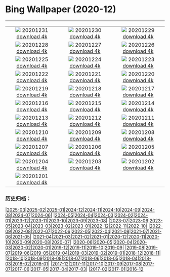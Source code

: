 # Bing Wallpaper (2020-12)
**************
| | | |
|:-:|:-:|:-:|
| ![](https://www.bing.com/th?id=OHR.ZaragozaSpain_EN-US0650637184_1920x1080.jpg) 20201231 [download 4k](https://www.bing.com/th?id=OHR.ZaragozaSpain_EN-US0650637184_UHD.jpg) | ![](https://www.bing.com/th?id=OHR.WinterBryce_EN-US0613213485_1920x1080.jpg) 20201230 [download 4k](https://www.bing.com/th?id=OHR.WinterBryce_EN-US0613213485_UHD.jpg) | ![](https://www.bing.com/th?id=OHR.LucerneHoliday_EN-US0563120968_1920x1080.jpg) 20201229 [download 4k](https://www.bing.com/th?id=OHR.LucerneHoliday_EN-US0563120968_UHD.jpg) |
| ![](https://www.bing.com/th?id=OHR.CanadaLynx_EN-US0499765045_1920x1080.jpg) 20201228 [download 4k](https://www.bing.com/th?id=OHR.CanadaLynx_EN-US0499765045_UHD.jpg) | ![](https://www.bing.com/th?id=OHR.NabananoSato_EN-US0456707930_1920x1080.jpg) 20201227 [download 4k](https://www.bing.com/th?id=OHR.NabananoSato_EN-US0456707930_UHD.jpg) | ![](https://www.bing.com/th?id=OHR.BarnettsDemesne_EN-US0418109777_1920x1080.jpg) 20201226 [download 4k](https://www.bing.com/th?id=OHR.BarnettsDemesne_EN-US0418109777_UHD.jpg) |
| ![](https://www.bing.com/th?id=OHR.SleighMailbox_EN-US0378551322_1920x1080.jpg) 20201225 [download 4k](https://www.bing.com/th?id=OHR.SleighMailbox_EN-US0378551322_UHD.jpg) | ![](https://www.bing.com/th?id=OHR.WildReindeer_EN-US0339848363_1920x1080.jpg) 20201224 [download 4k](https://www.bing.com/th?id=OHR.WildReindeer_EN-US0339848363_UHD.jpg) | ![](https://www.bing.com/th?id=OHR.BandedPipefish_EN-US0293485314_1920x1080.jpg) 20201223 [download 4k](https://www.bing.com/th?id=OHR.BandedPipefish_EN-US0293485314_UHD.jpg) |
| ![](https://www.bing.com/th?id=OHR.HolidayNubble_EN-US0252350688_1920x1080.jpg) 20201222 [download 4k](https://www.bing.com/th?id=OHR.HolidayNubble_EN-US0252350688_UHD.jpg) | ![](https://www.bing.com/th?id=OHR.CastleriggStone_EN-US0211858038_1920x1080.jpg) 20201221 [download 4k](https://www.bing.com/th?id=OHR.CastleriggStone_EN-US0211858038_UHD.jpg) | ![](https://www.bing.com/th?id=OHR.BabyGoat_EN-US0161592117_1920x1080.jpg) 20201220 [download 4k](https://www.bing.com/th?id=OHR.BabyGoat_EN-US0161592117_UHD.jpg) |
| ![](https://www.bing.com/th?id=OHR.Siguniangshan_EN-US5804368436_1920x1080.jpg) 20201219 [download 4k](https://www.bing.com/th?id=OHR.Siguniangshan_EN-US5804368436_UHD.jpg) | ![](https://www.bing.com/th?id=OHR.TreCime_EN-US0044017385_1920x1080.jpg) 20201218 [download 4k](https://www.bing.com/th?id=OHR.TreCime_EN-US0044017385_UHD.jpg) | ![](https://www.bing.com/th?id=OHR.PineconesSwap_EN-US9076096888_1920x1080.jpg) 20201217 [download 4k](https://www.bing.com/th?id=OHR.PineconesSwap_EN-US9076096888_UHD.jpg) |
| ![](https://www.bing.com/th?id=OHR.Beethoven250_EN-US2271531118_1920x1080.jpg) 20201216 [download 4k](https://www.bing.com/th?id=OHR.Beethoven250_EN-US2271531118_UHD.jpg) | ![](https://www.bing.com/th?id=OHR.ElbeBastei_EN-US2188074630_1920x1080.jpg) 20201215 [download 4k](https://www.bing.com/th?id=OHR.ElbeBastei_EN-US2188074630_UHD.jpg) | ![](https://www.bing.com/th?id=OHR.PineGrosbeak_EN-US2151091421_1920x1080.jpg) 20201214 [download 4k](https://www.bing.com/th?id=OHR.PineGrosbeak_EN-US2151091421_UHD.jpg) |
| ![](https://www.bing.com/th?id=OHR.PolarExpress_EN-US8621770462_1920x1080.jpg) 20201213 [download 4k](https://www.bing.com/th?id=OHR.PolarExpress_EN-US8621770462_UHD.jpg) | ![](https://www.bing.com/th?id=OHR.BractCloseup_EN-US2083623903_1920x1080.jpg) 20201212 [download 4k](https://www.bing.com/th?id=OHR.BractCloseup_EN-US2083623903_UHD.jpg) | ![](https://www.bing.com/th?id=OHR.QueenoftheAndes_EN-US2037242483_1920x1080.jpg) 20201211 [download 4k](https://www.bing.com/th?id=OHR.QueenoftheAndes_EN-US2037242483_UHD.jpg) |
| ![](https://www.bing.com/th?id=OHR.SleepingArcticFox_EN-US2000641043_1920x1080.jpg) 20201210 [download 4k](https://www.bing.com/th?id=OHR.SleepingArcticFox_EN-US2000641043_UHD.jpg) | ![](https://www.bing.com/th?id=OHR.DecryptionMachine_EN-US1954350634_1920x1080.jpg) 20201209 [download 4k](https://www.bing.com/th?id=OHR.DecryptionMachine_EN-US1954350634_UHD.jpg) | ![](https://www.bing.com/th?id=OHR.RoccaCalascio_EN-US1864817920_1920x1080.jpg) 20201208 [download 4k](https://www.bing.com/th?id=OHR.RoccaCalascio_EN-US1864817920_UHD.jpg) |
| ![](https://www.bing.com/th?id=OHR.WWIIPHDedication_EN-US1829070269_1920x1080.jpg) 20201207 [download 4k](https://www.bing.com/th?id=OHR.WWIIPHDedication_EN-US1829070269_UHD.jpg) | ![](https://www.bing.com/th?id=OHR.PLNP_EN-US1730701592_1920x1080.jpg) 20201206 [download 4k](https://www.bing.com/th?id=OHR.PLNP_EN-US1730701592_UHD.jpg) | ![](https://www.bing.com/th?id=OHR.BenasqueValley_EN-US1614880060_1920x1080.jpg) 20201205 [download 4k](https://www.bing.com/th?id=OHR.BenasqueValley_EN-US1614880060_UHD.jpg) |
| ![](https://www.bing.com/th?id=OHR.WCDBabyElephant_EN-US1508691119_1920x1080.jpg) 20201204 [download 4k](https://www.bing.com/th?id=OHR.WCDBabyElephant_EN-US1508691119_UHD.jpg) | ![](https://www.bing.com/th?id=OHR.BrasovXmas_EN-US9193714069_1920x1080.jpg) 20201203 [download 4k](https://www.bing.com/th?id=OHR.BrasovXmas_EN-US9193714069_UHD.jpg) | ![](https://www.bing.com/th?id=OHR.PorcupineBay_EN-US9104476264_1920x1080.jpg) 20201202 [download 4k](https://www.bing.com/th?id=OHR.PorcupineBay_EN-US9104476264_UHD.jpg) |
| ![](https://www.bing.com/th?id=OHR.CommonTernsGiving_EN-US9029169867_1920x1080.jpg) 20201201 [download 4k](https://www.bing.com/th?id=OHR.CommonTernsGiving_EN-US9029169867_UHD.jpg) |  |  |

### 历史归档：

|[2025-03](/../2025-03/2025-03.md)|[2025-02](/../2025-02/2025-02.md)|[2025-01](/../2025-01/2025-01.md)|[2024-12](/../2024-12/2024-12.md)|[2024-11](/../2024-11/2024-11.md)|[2024-10](/../2024-10/2024-10.md)|[2024-09](/../2024-09/2024-09.md)|[2024-08](/../2024-08/2024-08.md)|[2024-07](/../2024-07/2024-07.md)|[2024-06](/../2024-06/2024-06.md)|
|[2024-05](/../2024-05/2024-05.md)|[2024-04](/../2024-04/2024-04.md)|[2024-03](/../2024-03/2024-03.md)|[2024-02](/../2024-02/2024-02.md)|[2024-01](/../2024-01/2024-01.md)|[2023-12](/../2023-12/2023-12.md)|[2023-11](/../2023-11/2023-11.md)|[2023-10](/../2023-10/2023-10.md)|[2023-09](/../2023-09/2023-09.md)|[2023-08](/../2023-08/2023-08.md)|
|[2023-07](/../2023-07/2023-07.md)|[2023-06](/../2023-06/2023-06.md)|[2023-05](/../2023-05/2023-05.md)|[2023-04](/../2023-04/2023-04.md)|[2023-03](/../2023-03/2023-03.md)|[2023-02](/../2023-02/2023-02.md)|[2023-01](/../2023-01/2023-01.md)|[2022-12](/../2022-12/2022-12.md)|[2022-11](/../2022-11/2022-11.md)|[2022-10](/../2022-10/2022-10.md)|
|[2022-09](/../2022-09/2022-09.md)|[2022-08](/../2022-08/2022-08.md)|[2022-07](/../2022-07/2022-07.md)|[2022-06](/../2022-06/2022-06.md)|[2022-05](/../2022-05/2022-05.md)|[2022-04](/../2022-04/2022-04.md)|[2021-08](/../2021-08/2021-08.md)|[2021-07](/../2021-07/2021-07.md)|[2021-06](/../2021-06/2021-06.md)|[2021-05](/../2021-05/2021-05.md)|
|[2021-04](/../2021-04/2021-04.md)|[2021-03](/../2021-03/2021-03.md)|[2021-02](/../2021-02/2021-02.md)|[2021-01](/../2021-01/2021-01.md)|[2020-12](/2020-12.md)|[2020-11](/../2020-11/2020-11.md)|[2020-10](/../2020-10/2020-10.md)|[2020-09](/../2020-09/2020-09.md)|[2020-08](/../2020-08/2020-08.md)|[2020-07](/../2020-07/2020-07.md)|
|[2020-06](/../2020-06/2020-06.md)|[2020-05](/../2020-05/2020-05.md)|[2020-04](/../2020-04/2020-04.md)|[2020-03](/../2020-03/2020-03.md)|[2020-02](/../2020-02/2020-02.md)|[2020-01](/../2020-01/2020-01.md)|[2019-12](/../2019-12/2019-12.md)|[2019-11](/../2019-11/2019-11.md)|[2019-10](/../2019-10/2019-10.md)|[2019-09](/../2019-09/2019-09.md)|
|[2019-08](/../2019-08/2019-08.md)|[2019-07](/../2019-07/2019-07.md)|[2019-06](/../2019-06/2019-06.md)|[2019-05](/../2019-05/2019-05.md)|[2019-04](/../2019-04/2019-04.md)|[2019-03](/../2019-03/2019-03.md)|[2019-02](/../2019-02/2019-02.md)|[2019-01](/../2019-01/2019-01.md)|[2018-12](/../2018-12/2018-12.md)|[2018-11](/../2018-11/2018-11.md)|
|[2018-10](/../2018-10/2018-10.md)|[2018-09](/../2018-09/2018-09.md)|[2018-08](/../2018-08/2018-08.md)|[2018-07](/../2018-07/2018-07.md)|[2018-06](/../2018-06/2018-06.md)|[2018-05](/../2018-05/2018-05.md)|[2018-04](/../2018-04/2018-04.md)|[2018-03](/../2018-03/2018-03.md)|[2018-02](/../2018-02/2018-02.md)|[2018-01](/../2018-01/2018-01.md)|
|[2017-12](/../2017-12/2017-12.md)|[2017-11](/../2017-11/2017-11.md)|[2017-10](/../2017-10/2017-10.md)|[2017-09](/../2017-09/2017-09.md)|[2017-08](/../2017-08/2017-08.md)|[2017-07](/../2017-07/2017-07.md)|[2017-06](/../2017-06/2017-06.md)|[2017-05](/../2017-05/2017-05.md)|[2017-04](/../2017-04/2017-04.md)|[2017-03](/../2017-03/2017-03.md)|
|[2017-02](/../2017-02/2017-02.md)|[2017-01](/../2017-01/2017-01.md)|[2016-12](/../2016-12/2016-12.md)